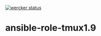 [![wercker status](https://app.wercker.com/status/c5917f4595a7afafd6601420e68a812f/s/master "wercker status")](https://app.wercker.com/project/bykey/c5917f4595a7afafd6601420e68a812f)
# ansible-role-tmux1.9
